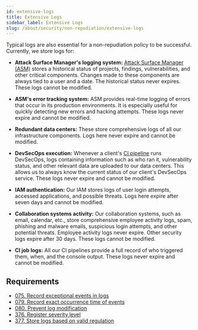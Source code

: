 ```yaml
---
id: extensive-logs
title: Extensive Logs
sidebar_label: Extensive Logs
slug: /about/security/non-repudiation/extensive-logs
---
```


Typical logs are also essential
for a non-repudiation policy to be successful.
Currently,
we store logs for:

- **Attack Surface Manager's logging system:**
  [Attack Surface Manager (ASM)](https://app.fluidattacks.com/)
  stores a historical status of projects,
  findings, vulnerabilities,
  and other critical components.
  Changes made to these components are always tied
  to a user and a date.
  The historical status never expires.
  These logs cannot be modified.

- **ASM's error tracking system:**
  ASM provides real-time logging of errors
  that occur in its production environments.
  It is especially useful for quickly detecting
  new errors and hacking attempts.
  These logs never expire and cannot be modified.

- **Redundant data centers:**
  These store comprehensive logs of all
  our infrastructure components.
  Logs here never expire and cannot be modified.

- **DevSecOps execution:**
  Whenever a client's
  [CI pipeline](https://docs.fluidattacks.com/about/security/integrity/developing-integrity#continuous-integration)
  runs DevSecOps,
  logs containing information
  such as who ran it,
  vulnerability status,
  and other relevant data are uploaded
  to our data centers.
  This allows us to always know
  the current status of our client's DevSecOps service.
  These logs never expire and cannot be modified.

- **IAM authentication:**
  Our IAM stores logs of user login attempts,
  accessed applications,
  and possible threats.
  Logs here expire after seven days
  and cannot be modified.

- **Collaboration systems activity:**
  Our collaboration systems,
  such as email, calendar, etc.,
  store comprehensive employee activity logs,
  spam, phishing and malware emails,
  suspicious login attempts,
  and other potential threats.
  Employee activity logs never expire.
  Other security logs expire after 30 days.
  These logs cannot be modified.

- **CI job logs:**
  All our CI pipelines
  provide a full record of who triggered them,
  when,
  and the console output.
  These logs never expire and cannot be modified.

## Requirements

- [075. Record exceptional events in logs](/criteria/requirements/075)
- [079. Record exact occurrence time of events](/criteria/requirements/079)
- [080. Prevent log modification](/criteria/requirements/080)
- [376. Register severity level](/criteria/requirements/376)
- [377. Store logs based on valid regulation](/criteria/requirements/377)
